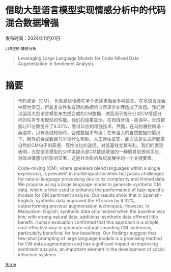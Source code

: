 # 借助大型语言模型实现情感分析中的代码混合数据增强

发布时间：2024年11月01日

`LLM应用` `情感分析`

> Leveraging Large Language Models for Code-Mixed Data Augmentation in Sentiment Analysis

# 摘要

> 代码混合（CM），也就是说话者在单个表述里融合多种语言，在多语言社会中颇为常见，但其复杂性和有限的数据给自然语言处理造成了难题。我们建议运用大型语言模型来生成合成的CM数据，进而用于提升针对CM情感分析的任务专用模型的性能。我们的成果显示，在西班牙语 - 英语中，合成数据让F1分数提升了9.32%，胜过以往的增强技术。然而，在马拉雅拉姆语 - 英语中，只有基线较低时，合成数据才有用；在有强大的自然数据的情况下，额外的合成数据几乎没什么帮助。人工评估证实，此方法是生成听起来自然的CM句子的简便、高性价比的途径，对低基线尤其有利。我们的发现表明，大型语言模型的少样本提示是CM数据增强的一种颇具前景的手段，对改进情感分析影响显著，这是社会影响系统发展中的一个关键要素。

> Code-mixing (CM), where speakers blend languages within a single expression, is prevalent in multilingual societies but poses challenges for natural language processing due to its complexity and limited data. We propose using a large language model to generate synthetic CM data, which is then used to enhance the performance of task-specific models for CM sentiment analysis. Our results show that in Spanish-English, synthetic data improved the F1 score by 9.32%, outperforming previous augmentation techniques. However, in Malayalam-English, synthetic data only helped when the baseline was low; with strong natural data, additional synthetic data offered little benefit. Human evaluation confirmed that this approach is a simple, cost-effective way to generate natural-sounding CM sentences, particularly beneficial for low baselines. Our findings suggest that few-shot prompting of large language models is a promising method for CM data augmentation and has significant impact on improving sentiment analysis, an important element in the development of social influence systems.

[Arxiv](https://arxiv.org/abs/2411.00691)